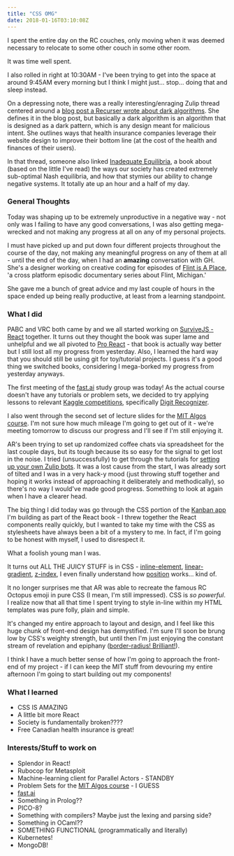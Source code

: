 ```yaml
---
title: "CSS OMG"
date: 2018-01-16T03:10:08Z
---
```

I spent the entire day on the RC couches, only moving when it was deemed necessary to relocate to some other couch in some other room.

It was time well spent.

I also rolled in right at 10:30AM - I've been trying to get into the space at around 9:45AM every morning but I think I might just... stop... doing that and sleep instead.

On a depressing note, there was a really interesting/enraging Zulip thread centered around a [blog post a Recurser wrote about dark algorithms](https://jb-rubinovitz.ghost.io/dark-ux-and-health-insurance/). She defines it in the blog post, but basically a dark algorithm is an algorithm that is designed as a dark pattern, which is any design meant for malicious intent. She outlines ways that health insurance companies leverage their website design to improve their bottom line (at the cost of the health and finances of their users). 

In that thread, someone also linked [Inadequate Equilibria](https://equilibriabook.com/toc/), a book about (based on the little I've read) the ways our society has created extremely sub-optimal Nash equilibria, and how that stymies our ability to change negative systems. It totally ate up an hour and a half of my day.

### General Thoughts
Today was shaping up to be extremely unproductive in a negative way - not only was I failing to have any good conversations, I was also getting mega-wrecked and not making any progress at all on any of my personal projects.

I must have picked up and put down four different projects throughout the course of the day, not making any meaningful progress on any of them at all - until the end of the day, when I had an **amazing** conversation with GH. She's a designer working on creative coding for episodes of [Flint is A Place](http://flintisaplace.com/Episodes), 'a cross platform episodic documentary series about Flint, Michigan.'

She gave me a bunch of great advice and my last couple of hours in the space ended up being really productive, at least from a learning standpoint.

### What I did
PABC and VRC both came by and we all started working on [SurviveJS - React](https://survivejs.com/react/) together. It turns out they thought the book was super lame and unhelpful and we all pivoted to [Pro React](http://www.pro-react.com/) - that book is actually way better but I still lost all my progress from yesterday. Also, I learned the hard way that you should still be using git for toy/tutorial projects. I guess it's a good thing we switched books, considering I mega-borked my progress from yesterday anyways.

The first meeting of the [fast.ai](http://www.fast.ai/) study group was today! As the actual course doesn't have any tutorials or problem sets, we decided to try applying lessons to relevant [Kaggle competitions](https://www.kaggle.com/competitions), specifically [Digit Recognizer](https://www.kaggle.com/c/digit-recognizer).

I also went through the second set of lecture slides for the [MIT Algos course](https://ocw.mit.edu/courses/electrical-engineering-and-computer-science/6-006-introduction-to-algorithms-fall-2011/assignments/). I'm not sure how much mileage I'm going to get out of it - we're meeting tomorrow to discuss our progress and I'll see if I'm still enjoying it.

AR's been trying to set up randomized coffee chats via spreadsheet for the last couple days, but its tough because its so easy for the signal to get lost in the noise. I tried (unsuccessfully) to get through the tutorials for [setting up your own Zulip bots](https://zulipchat.com/api/running-bots). It was a lost cause from the start, I was already sort of tilted and I was in a very hack-y mood (just throwing stuff together and hoping it works instead of approaching it deliberately and methodically), so there's no way I would've made good progress. Something to look at again when I have a clearer head.

The big thing I did today was go through the CSS portion of the [Kanban app](https://en.wikipedia.org/wiki/Kanban_board) I'm building as part of the React book - I threw together the React components really quickly, but I wanted to take my time with the CSS as stylesheets have always been a bit of a mystery to me. In fact, if I'm going to be honest with myself, I used to disrespect it.

What a foolish young man I was.

It turns out ALL THE JUICY STUFF is in CSS - [inline-element](https://www.w3schools.com/html/html_blocks.asp), [linear-gradient](https://www.w3schools.com/css/css3_gradients.asp), [z-index](https://www.w3schools.com/cssref/pr_pos_z-index.asp), I even finally understand how [position](https://www.w3schools.com/css/css_positioning.asp) works... kind of.

It no longer surprises me that AR was able to recreate the famous RC Octopus emoji in pure CSS (I mean, I'm still impressed). CSS is *so powerful*. I realize now that all that time I spent trying to style in-line within my HTML templates was pure folly, plain and simple.

It's changed my entire approach to layout and design, and I feel like this huge chunk of front-end design has demystified. I'm sure I'll soon be brung low by CSS's weighty strength, but until then I'm just enjoying the constant stream of revelation and epiphany ([border-radius! Brilliant!](https://www.w3schools.com/cssref/css3_pr_border-radius.asp)).

I think I have a much better sense of how I'm going to approach the front-end of my project - if I can keep the MIT stuff from devouring my entire afternoon I'm going to start building out my components!

### What I learned
* CSS IS AMAZING
* A little bit more React
* Society is fundamentally broken????
* Free Canadian health insurance is great!

### Interests/Stuff to work on
* Splendor in React!
* Rubocop for Metasploit
* Machine-learning client for Parallel Actors - STANDBY
* Problem Sets for the [MIT Algos course](https://ocw.mit.edu/courses/electrical-engineering-and-computer-science/6-006-introduction-to-algorithms-fall-2011/assignments/) - I GUESS 
* [fast.ai](http://www.fast.ai/)
* Something in Prolog??
* PICO-8?
* Something with compilers? Maybe just the lexing and parsing side?
* Something in OCaml??
* SOMETHING FUNCTIONAL (programmatically and literally)
* Kubernetes!
* MongoDB!
